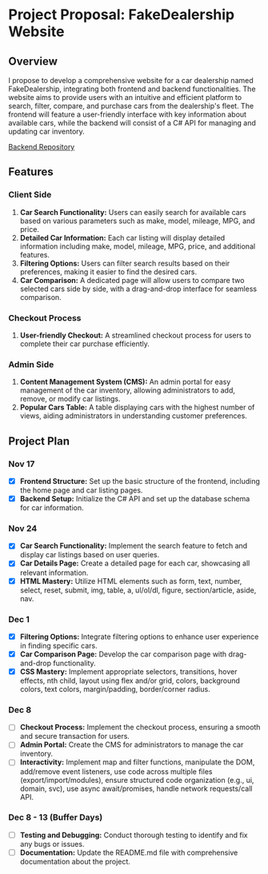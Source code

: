 # Project Proposal: FakeDealership Website

## Overview

I propose to develop a comprehensive website for a car dealership named FakeDealership, integrating both frontend and backend functionalities. The website aims to provide users with an intuitive and efficient platform to search, filter, compare, and purchase cars from the dealership's fleet. The frontend will feature a user-friendly interface with key information about available cars, while the backend will consist of a C# API for managing and updating car inventory.

[Backend Repository](https://github.com/ThunderProCode/FakDealershipBackend)

## Features

### Client Side
1. **Car Search Functionality:** Users can easily search for available cars based on various parameters such as make, model, mileage, MPG, and price.
2. **Detailed Car Information:** Each car listing will display detailed information including make, model, mileage, MPG, price, and additional features.
3. **Filtering Options:** Users can filter search results based on their preferences, making it easier to find the desired cars.
4. **Car Comparison:** A dedicated page will allow users to compare two selected cars side by side, with a drag-and-drop interface for seamless comparison.

### Checkout Process
1. **User-friendly Checkout:** A streamlined checkout process for users to complete their car purchase efficiently.

### Admin Side
1. **Content Management System (CMS):** An admin portal for easy management of the car inventory, allowing administrators to add, remove, or modify car listings.
2. **Popular Cars Table:** A table displaying cars with the highest number of views, aiding administrators in understanding customer preferences.

## Project Plan

### Nov 17
- [X] **Frontend Structure:** Set up the basic structure of the frontend, including the home page and car listing pages.
- [X] **Backend Setup:** Initialize the C# API and set up the database schema for car information.

### Nov 24
- [X] **Car Search Functionality:** Implement the search feature to fetch and display car listings based on user queries.
- [X] **Car Details Page:** Create a detailed page for each car, showcasing all relevant information.
- [X] **HTML Mastery:** Utilize HTML elements such as form, text, number, select, reset, submit, img, table, a, ul/ol/dl, figure, section/article, aside, nav.

### Dec 1
- [X] **Filtering Options:** Integrate filtering options to enhance user experience in finding specific cars.
- [X] **Car Comparison Page:** Develop the car comparison page with drag-and-drop functionality.
- [X] **CSS Mastery:** Implement appropriate selectors, transitions, hover effects, nth child, layout using flex and/or grid, colors, background colors, text colors, margin/padding, border/corner radius.
  
### Dec 8
- [ ] **Checkout Process:** Implement the checkout process, ensuring a smooth and secure transaction for users.
- [ ] **Admin Portal:** Create the CMS for administrators to manage the car inventory.
- [ ] **Interactivity:** Implement map and filter functions, manipulate the DOM, add/remove event listeners, use code across multiple files (export/import/modules), ensure structured code organization (e.g., ui, domain, svc), use async await/promises, handle network requests/call API.
  
### Dec 8 - 13 (Buffer Days)
- [ ] **Testing and Debugging:** Conduct thorough testing to identify and fix any bugs or issues.
- [ ] **Documentation:** Update the README.md file with comprehensive documentation about the project.